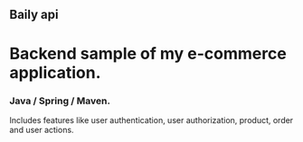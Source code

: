 ## Baily api

# Backend sample of my e-commerce application.

### Java / Spring / Maven.

Includes features like user authentication, user authorization, product, order and user actions.
